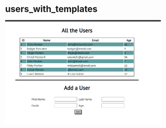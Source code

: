 # users_with_templates

<p align="center">
<img src="https://github.com/Mortr0n/users_with_templates/blob/8b3ff47da67cf496bc5f0e2eca753f289ee06668/screenshot.PNG">
</p> 

